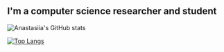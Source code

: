 ## I'm a computer science researcher and student

![Anastasiia's GitHub stats](https://github-readme-stats.vercel.app/api?username=inaprel3&theme=light&show_icons=true)

[![Top Langs](https://github-readme-stats.vercel.app/api/top-langs/?username=inaprel3&layout=compact)](https://github.com/inaprel3/github-readme-stats)
